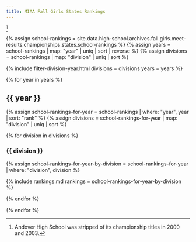 ```yaml
---
title: MIAA Fall Girls States Rankings
---
```


[^1]

[^1]: Andover High School was stripped of its championship titles in 2000 and 2003.

{% assign school-rankings = site.data.high-school.archives.fall.girls.meet-results.championships.states.school-rankings %}
{% assign years = school-rankings | map: "year" | uniq | sort | reverse %}
{% assign divisions = school-rankings | map: "division" | uniq | sort %}

{% include filter-division-year.html
  divisions = divisions
  years = years %}

{% for year in years %}

<div class="filter-section" data-option="year" data-section="{{ year }}" markdown="1">

## {{ year }}

{% assign school-rankings-for-year = school-rankings | where: "year", year | sort: "rank" %}
{% assign divisions = school-rankings-for-year | map: "division" | uniq | sort %}

{% for division in divisions %}

<div class="filter-section" data-option="division" data-section="{{ division }}" markdown="1">

### {{ division }}

{% assign school-rankings-for-year-by-division = school-rankings-for-year | where: "division", division %}

{% include rankings.md
    rankings = school-rankings-for-year-by-division %}

</div>

{% endfor %}

</div>

{% endfor %}
